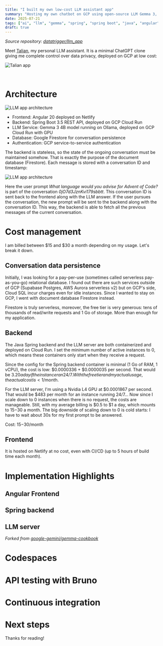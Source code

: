 ```yaml
---
title: "I built my own low-cost LLM assistant app"
summary: "Hosting my own chatbot on GCP using open-source LLM Gemma 3, Spring Boot and Angular."
date: 2025-07-21
tags: ["ai", "llm", "gemma", "spring", "spring boot", "java", "angular", "cloud run", "gcp", "firestore", "bruno"]
draft: true
---
```


*Source repository: [datatrigger/llm_app](https://github.com/datatrigger/llm_app/tree/main)*

Meet [Talian](assistant.vlg.engineer), my personal LLM assistant. It is a minimal ChatGPT clone giving me complete control over data privacy, deployed on GCP at low cost:

![Talian app](/res/llm_assistant/talian.png)

&nbsp;

# Architecture

![LLM app architecture](/res/llm_assistant/llm_app_architecture.png)

* Frontend: Angular 20 deployed on Netlify
* Backend: Spring Boot 3.5 REST API, deployed on GCP Cloud Run
* LLM Service: Gemma 3 4B model running on Ollama, deployed on GCP Cloud Run with GPU
* Database: Google Firestore for conversation persistence
* Authentication: GCP service-to-service authentication

The backend is stateless, so the state of the ongoing conversation must be maintained somehow. That is exactly the purpose of the document database (Firestore). Each message is stored with a conversation ID and timestamp:

![LLM app architecture](/res/llm_assistant/firestore.png)

Here the user prompt *What language would you advise for Advent of Code?* is part of the conversation *0jO7d3JznKvi179sbbtt*. This conversation ID is sent back to the frontend along with the LLM answer. If the user pursues the conversation, the new prompt will be sent to the backend along with the conversation ID. This way, the backend is able to fetch all the previous messages of the current conversation.

# Cost management

I am billed between $15 and $30 a month depending on my usage. Let's break it down.

## Conversation data persistence

Initially, I was looking for a pay-per-use (sometimes called serverless pay-as-you-go) relational database. I found out there are such services outside of GCP (Supabase Postgres, AWS Aurora serverless v2) but on GCP's side, Cloud SQL incur charges even for idle instances. Since I wanted to stay on GCP, I went with document database Firestore instead.

Firestore is truly serverless, moreover, the free tier is very generous: tens of thousands of read/write requests and 1 Go of storage. More than enough for my application.

## Backend

The Java Spring backend and the LLM server are both containerized and deployed on Cloud Run. I set the minimum number of active instances to 0, which means these containers only start when they receive a request.

Since the config for the Spring backend container is minimal (1 Go of RAM, 1 vCPU), the cost is low: $0.0000336 + $0.0000035 per second. That would be $3.20 a day if the instance ran 24/7. With the free tier and my actual usage, the actual cost is < 1$/month.

For the LLM server, I'm using a Nvidia L4 GPU at $0.0001867 per second. That would be $483 per month for an instance running 24/7... Now since I scale down to 0 instances when there is no request, the costs are manageable. Still, with my average billing is $0.5 to $1 a day, which mounts to $15-$30 a month. The big downside of scaling down to 0 is cold starts: I have to wait about 30s for my first prompt to be answered.

Cost: $15-$30/month

## Frontend

It is hosted on Netlify at no cost, even with CI/CD (up to 5 hours of build time each month).

# Implementation Highlights

## Angular Frontend

## Spring backend

## LLM server

*Forked from [google-gemini/gemma-cookbook](https://github.com/google-gemini/gemma-cookbook/tree/main/Demos/Gemma-on-Cloudrun)*

# Codespaces

# API testing with Bruno

# Continuous integration

# Next steps

Thanks for reading!
